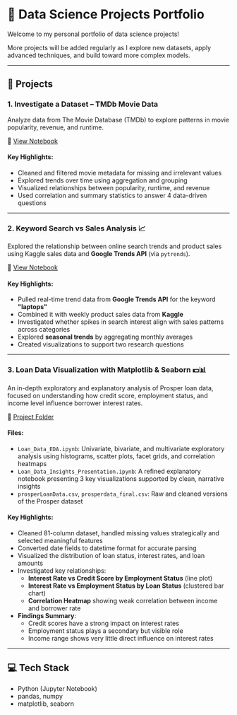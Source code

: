 # 🧠 Data Science Projects Portfolio

Welcome to my personal portfolio of data science projects!

More projects will be added regularly as I explore new datasets, apply advanced techniques, and build toward more complex models.

---

## 📂 Projects

### 1. Investigate a Dataset – TMDb Movie Data
Analyze data from The Movie Database (TMDb) to explore patterns in movie popularity, revenue, and runtime.

📄 [View Notebook](./Investigate_a_Dataset.ipynb)

#### Key Highlights:
- Cleaned and filtered movie metadata for missing and irrelevant values
- Explored trends over time using aggregation and grouping
- Visualized relationships between popularity, runtime, and revenue
- Used correlation and summary statistics to answer 4 data-driven questions

---

### 2. Keyword Search vs Sales Analysis 📈  
Explored the relationship between online search trends and product sales using Kaggle sales data and **Google Trends API** (via `pytrends`).

📄 [View Notebook](./Keyword_Search_vs_Sales_Analysis.ipynb)

#### Key Highlights:
- Pulled real-time trend data from **Google Trends API** for the keyword **"laptops"**
- Combined it with weekly product sales data from **Kaggle**
- Investigated whether spikes in search interest align with sales patterns across categories
- Explored **seasonal trends** by aggregating monthly averages
- Created visualizations to support two research questions

---

### 3. Loan Data Visualization with Matplotlib & Seaborn 💵📊  
An in-depth exploratory and explanatory analysis of Prosper loan data, focused on understanding how credit score, employment status, and income level influence borrower interest rates.

📁 [Project Folder](./Loan_Data_Insights/)

#### Files:
- `Loan_Data_EDA.ipynb`: Univariate, bivariate, and multivariate exploratory analysis using histograms, scatter plots, facet grids, and correlation heatmaps
- `Loan_Data_Insights_Presentation.ipynb`: A refined explanatory notebook presenting 3 key visualizations supported by clean, narrative insights
- `prosperLoanData.csv`, `prosperdata_final.csv`: Raw and cleaned versions of the Prosper dataset

#### Key Highlights:
- Cleaned 81-column dataset, handled missing values strategically and selected meaningful features
- Converted date fields to datetime format for accurate parsing
- Visualized the distribution of loan status, interest rates, and loan amounts
- Investigated key relationships:
  - **Interest Rate vs Credit Score by Employment Status** (line plot)
  - **Interest Rate vs Employment Status by Loan Status** (clustered bar chart)
  - **Correlation Heatmap** showing weak correlation between income and borrower rate
- **Findings Summary**:
  - Credit scores have a strong impact on interest rates
  - Employment status plays a secondary but visible role
  - Income range shows very little direct influence on interest rates

---

## 💻 Tech Stack
- Python (Jupyter Notebook)
- pandas, numpy
- matplotlib, seaborn
